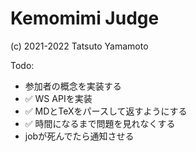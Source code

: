 # Kemomimi Judge
(c) 2021-2022 Tatsuto Yamamoto

Todo: 
- 参加者の概念を実装する
- ✅ WS APIを実装
- ✅ MDとTeXをパースして返すようにする
- ✅ 時間になるまで問題を見れなくする
- jobが死んでたら通知させる
